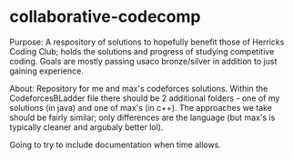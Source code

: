 # collaborative-codecomp

Purpose: 
A respository of solutions to hopefully benefit those of Herricks Coding Club; holds the solutions and progress of studying competitive coding. Goals are mostly passing usaco bronze/silver in addition to just gaining experience.

About:
Repository for me and max's codeforces solutions. Within the CodeforcesBLadder file there should be 2 additional folders - one of my solutions (in java) and one of max's (in c++). 
The approaches we take should be fairly similar; only differences are the language (but max's is typically cleaner and argubaly better lol).

Going to try to include documentation when time allows.
